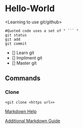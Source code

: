 # Hello-World
<Learning to use git/github>

 ```
 #Quoted code uses a set of " ``` "
 git status
 git add
 git commit
 ```
- [] Learn git
- [] Impliment git
- [] Master git


## Commands

### Clone 

`<git clone <https url>>`

[Markdown Help](https://help.github.com/en/articles/basic-writing-and-formatting-syntax)

[Additional Markdown Guide](https://guides.github.com/features/mastering-markdown/)
